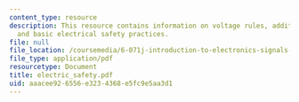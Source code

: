 ```yaml
---
content_type: resource
description: This resource contains information on voltage rules, additional cautions,
  and basic electrical safety practices.
file: null
file_location: /coursemedia/6-071j-introduction-to-electronics-signals-and-measurement-spring-2006/aaacee926556e3234368e5fc9e5aa3d1_electric_safety.pdf
file_type: application/pdf
resourcetype: Document
title: electric_safety.pdf
uid: aaacee92-6556-e323-4368-e5fc9e5aa3d1
---
```

